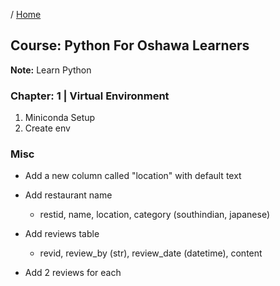 / [Home](index.md)

## Course: Python For Oshawa Learners

**Note:** Learn Python

### Chapter: 1 | Virtual Environment
1. Miniconda Setup
2. Create env

### Misc
- Add a new column called "location" with default text

- Add restaurant name
	- restid, name, location, category (southindian, japanese)

- Add reviews table 
	- revid, review_by (str), review_date (datetime), content

- Add 2 reviews for each